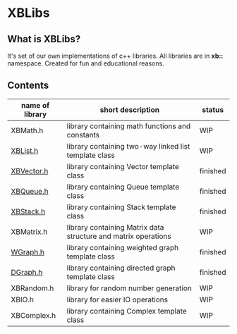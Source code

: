 # XBLibs

## What is XBLibs?
It's set of our own implementations of c++ libraries. All libraries are in **xb::** namespace. Created for fun and educational reasons.

## Contents

name of library                         |	short description                                               | status
----------------------------------------|-------------------------------------------------------------------|------------------------
XBMath.h		                        | library containing math functions and constants                   | WIP  
[XBList.h](./docs/XBList.md)		                        | library containing two-way linked list template class             | WIP
[XBVector.h](./docs/XBVector.md)        | library containing Vector template class                          | finished
[XBQueue.h](./docs/XBQueue.md) 		    | library containing Queue template class                           | finished
[XBStack.h](./docs/XBStack.md) 		    | library containing Stack template class                           | finished
XBMatrix.h 		                        | library containing Matrix data structure and matrix operations    | WIP
[WGraph.h](./docs/WGraph.md)            | library containing weighted graph template class                  | finished
[DGraph.h](./docs/DGraph.md)            | library containing directed graph template class                  | finished
XBRandom.h                              | library for random number generation                              | WIP
XBIO.h                                  | library for easier IO operations                                  | WIP
XBComplex.h                             | library containing Complex template class                         | WIP